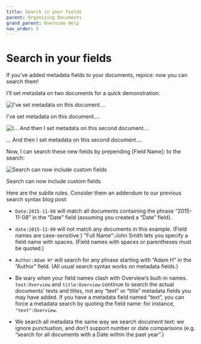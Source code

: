 ```yaml
---
title: Search in your fields
parent: Organizing Documents
grand_parent: Overview Help
nav_order: 5
---
```


# Search in your fields

If you’ve added metadata fields to your documents, rejoice: now you can search them!

I’ll set metadata on two documents for a quick demonstration:

![I've set metadata on this document....](https://blog.overviewdocs.com/wp-content/uploads/2017/06/Screenshot-from-2017-06-14-13-11-41.png)

I've set metadata on this document....

![I… And then I set metadata on this second document….](https://blog.overviewdocs.com/wp-content/uploads/2017/06/Screenshot-from-2017-06-14-13-12-49.png)

… And then I set metadata on this second document….

Now, I can search these new fields by prepending [Field Name]: to the search:

![Search can now include custom fields](https://blog.overviewdocs.com/wp-content/uploads/2017/06/Screenshot-from-2017-06-14-13-13-35.png)

Search can now include custom fields

Here are the subtle rules. Consider them an addendum to our previous search syntax blog post:

* `Date:2015-11-08` will match all documents containing the phrase “2015-11-08” in the “Date” field (assuming you created a “Date” field).

* `date:2015-11-08` will not match any documents in this example. (Field names are case-sensitive.)
"Full Name":John Smith lets you specify a field name with spaces. (Field names with spaces or parentheses must be quoted.)

* `Author:Adam H*` will search for any phrase starting with “Adam H” in the “Author” field. (All usual search syntax works on metadata fields.)

* Be wary when your field names clash with Overview’s built-in names. `text:Overview` and `title:Overview` continue to search the actual documents’ texts and titles, not any “text” or “title” metadata fields you may have added. If you have a metadata field named “text“, you can force a metadata search by quoting the field name: for instance, `"text":Overview`.

* We search all metadata the same way we search document text: we ignore punctuation, and don’t support number or date comparisons  (e.g. “search for all documents with a Date within the past year”.)
